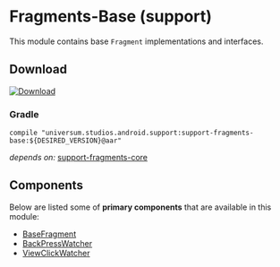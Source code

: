Fragments-Base (support)
===============

This module contains base `Fragment` implementations and interfaces.

## Download ##
[![Download](https://api.bintray.com/packages/universum-studios/android/universum.studios.android.support%3Asupport-fragments/images/download.svg)](https://bintray.com/universum-studios/android/universum.studios.android.support%3Asupport-fragments/_latestVersion)

### Gradle ###

    compile "universum.studios.android.support:support-fragments-base:${DESIRED_VERSION}@aar"

_depends on:_
[support-fragments-core](https://github.com/universum-studios/android_fragments/tree/support-master/library-core)

## Components ##

Below are listed some of **primary components** that are available in this module:

- [BaseFragment](https://github.com/universum-studios/android_fragments/tree/support-master/library-base/src/main/java/universum/studios/android/fragment/BaseFragment.java)
- [BackPressWatcher](https://github.com/universum-studios/android_fragments/tree/support-master/library-base/src/main/java/universum/studios/android/fragment/BackPressWatcher.java)
- [ViewClickWatcher](https://github.com/universum-studios/android_fragments/tree/support-master/library-base/src/main/java/universum/studios/android/fragment/BackPressWatcher.java)

